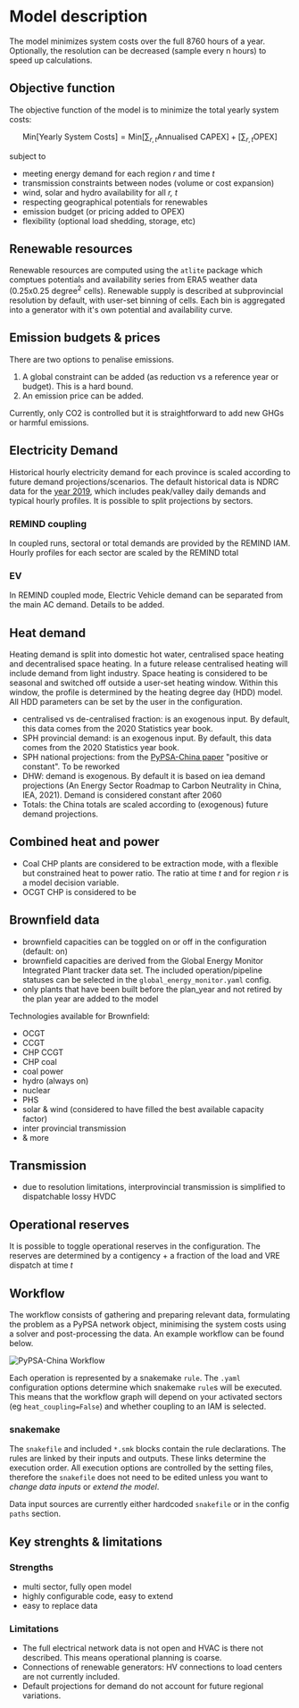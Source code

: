 # Model description

The model minimizes system costs over the full 8760 hours of a year. Optionally, the resolution can be decreased (sample every n hours) to speed up calculations.

## Objective function

The objective function of the model is to minimize the total yearly system costs:

$$
\text{Min} \left[ \text{Yearly System Costs} \right ] =\text{Min} \left[ \sum_{r,t} \text{Annualised CAPEX} \right ] + \left[ \sum_{r,t} \text{OPEX} \right ]
$$

subject to
- meeting energy demand for each region *r* and time *t*
- transmission constraints between nodes (volume or cost expansion)
- wind, solar and hydro availability for all *r, t*
- respecting geographical potentials for renewables
- emission budget (or pricing added to OPEX)
- flexibility (optional load shedding, storage, etc)


## Renewable resources
Renewable resources are computed using the `atlite` package which comptues potentials and availability series from ERA5 weather data (0.25x0.25 degree<sup>2</sup> cells). 
Renewable supply is described at subprovincial resolution by default, with user-set binning of cells. Each bin is aggregated into a generator with it's own potential and availability curve.

## Emission budgets & prices

There are two options to penalise emissions. 

1. A global constraint can be added (as reduction vs a reference year or budget). This is a hard bound.
2. An emission price can be added.

Currently, only CO2 is controlled but it is straightforward to add new GHGs or harmful emissions.

## Electricity Demand
Historical hourly electricity demand for each province is scaled according to future demand projections/scenarios. The default historical data is NDRC data for the [year 2019](https://doi.org/10.5281/zenodo.8322210), which includes peak/valley daily demands and typical hourly profiles. It is possible to split projections by sectors.

### REMIND coupling
In coupled runs, sectoral or total demands are provided by the REMIND IAM. Hourly profiles for each sector are scaled by the REMIND total

### EV
In REMIND coupled mode, Electric Vehicle demand can be separated from the main AC demand. Details to be added.

## Heat demand

Heating demand is split into domestic hot water, centralised space heating and decentralised space heating. In a future release centralised heating will include demand from light industry. Space heating is considered to be seasonal and switched off outside a user-set heating window. Within this window, the profile is determined by the heating degree day (HDD) model. All HDD parameters can be set by the user in the configuration.

- centralised vs de-centralised fraction: is an exogenous input. By default, this data comes from the 2020 Statistics year book.
- SPH provincial demand: is an exogenous input. By default, this data comes from the 2020 Statistics year book.
- SPH national projections: from the [PyPSA-China paper](https://doi.org/10.1049/ein2.12011) "positive or constant". To be reworked
- DHW: demand is exogenous. By default it is based on iea demand projections (An Energy Sector Roadmap to Carbon Neutrality in China, IEA, 2021). Demand is considered constant after 2060
- Totals: the China totals are scaled according to (exogenous) future demand projections.


## Combined heat and power
- Coal CHP plants are considered to be extraction mode, with a flexible but constrained heat to power ratio. The ratio at time $t$ and for region $r$ is a model decision variable.
- OCGT CHP is considered to be 

## Brownfield data
- brownfield capacities can be toggled on or off in the configuration (default: on)
- brownfield capacities are derived from the Global Energy Monitor Integrated Plant tracker data set. The included operation/pipeline statuses can be selected in the `global_energy_monitor.yaml` config. 
- only plants that have been built before the plan_year and not retired by the plan year are added to the model

Technologies available for Brownfield:

- OCGT
- CCGT
- CHP CCGT
- CHP coal
- coal power
- hydro (always on)
- nuclear
- PHS
- solar & wind (considered to have filled the best available capacity factor)
- inter provincial transmission
- & more

## Transmission
- due to resolution limitations, interprovincial transmission is simplified to dispatchable lossy HVDC

## Operational reserves
It is possible to toggle operational reserves in the configuration. The reserves are determined by a contigency + a fraction of the load and VRE dispatch at time $t$ 

## Workflow
The workflow consists of gathering and preparing relevant data, formulating the problem as a PyPSA network object, minimising the system costs using a solver and post-processing the data. An example workflow can be found below.

![PyPSA-China Workflow](./assets/img/pypsa-china-workflow.png)

Each operation is represented by a snakemake `rule`. The `.yaml` configuration options determine which snakemake `rule`s will be executed. This means that the workflow graph will depend on your activated sectors (eg `heat_coupling=False`) and whether coupling to an IAM is selected.

### snakemake

The `snakefile` and included `*.smk` blocks contain the rule declarations. The rules are linked by their inputs and outputs. These links determine the execution order.  All execution options are controlled by the setting files, therefore the `snakefile` does not need to be edited unless you want to *change data inputs* or *extend the model*. 

Data input sources are currently either hardcoded `snakefile` or in the config `paths` section. 

## Key strenghts & limitations

### Strengths
- multi sector, fully open model
- highly configurable code, easy to extend
- easy to replace data

### Limitations
- The full electrical network data is not open and HVAC is there not described. This means operational planning is coarse.
- Connections of renewable generators: HV connections to load centers are not currently included.
- Default projections for demand do not account for future regional variations.
